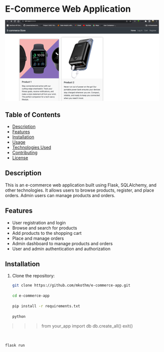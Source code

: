 # E-Commerce Web Application

![Screenshot 1](image.png)

## Table of Contents

- [Description](#description)
- [Features](#features)
- [Installation](#installation)
- [Usage](#usage)
- [Technologies Used](#technologies-used)
- [Contributing](#contributing)
- [License](#license)

## Description

This is an e-commerce web application built using Flask, SQLAlchemy, and other technologies. It allows users to browse products, register, and place orders. Admin users can manage products and orders.

## Features

- User registration and login
- Browse and search for products
- Add products to the shopping cart
- Place and manage orders
- Admin dashboard to manage products and orders
- User and admin authentication and authorization

## Installation

1. Clone the repository:

   ```bash
   git clone https://github.com/mkothm/e-commerce-app.git

   cd e-commerce-app

   pip install -r requirements.txt

   python
>>> from your_app import db
>>> db.create_all()
>>> exit()
  ```


  flask run

  ```
